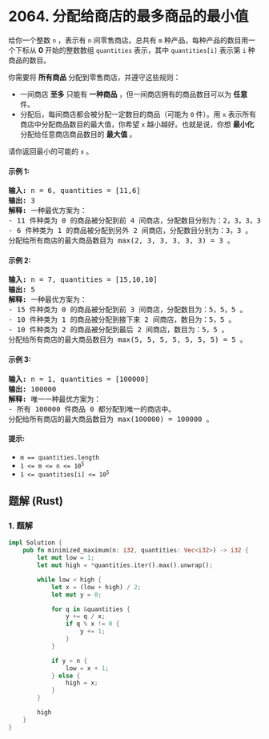 # 2064. 分配给商店的最多商品的最小值
给你一个整数 `n` ，表示有 `n` 间零售商店。总共有 `m` 种产品，每种产品的数目用一个下标从 **0** 开始的整数数组 `quantities` 表示，其中 `quantities[i]` 表示第 `i` 种商品的数目。

你需要将 **所有商品** 分配到零售商店，并遵守这些规则：

* 一间商店 **至多** 只能有 **一种商品** ，但一间商店拥有的商品数目可以为 **任意** 件。
* 分配后，每间商店都会被分配一定数目的商品（可能为 `0` 件）。用 `x` 表示所有商店中分配商品数目的最大值，你希望 `x` 越小越好。也就是说，你想 **最小化** 分配给任意商店商品数目的 **最大值** 。

请你返回最小的可能的 `x` 。

#### 示例 1:
<pre>
<strong>输入:</strong> n = 6, quantities = [11,6]
<strong>输出:</strong> 3
<strong>解释:</strong> 一种最优方案为：
- 11 件种类为 0 的商品被分配到前 4 间商店，分配数目分别为：2，3，3，3 。
- 6 件种类为 1 的商品被分配到另外 2 间商店，分配数目分别为：3，3 。
分配给所有商店的最大商品数目为 max(2, 3, 3, 3, 3, 3) = 3 。
</pre>

#### 示例 2:
<pre>
<strong>输入:</strong> n = 7, quantities = [15,10,10]
<strong>输出:</strong> 5
<strong>解释:</strong> 一种最优方案为：
- 15 件种类为 0 的商品被分配到前 3 间商店，分配数目为：5，5，5 。
- 10 件种类为 1 的商品被分配到接下来 2 间商店，数目为：5，5 。
- 10 件种类为 2 的商品被分配到最后 2 间商店，数目为：5，5 。
分配给所有商店的最大商品数目为 max(5, 5, 5, 5, 5, 5, 5) = 5 。
</pre>

#### 示例 3:
<pre>
<strong>输入:</strong> n = 1, quantities = [100000]
<strong>输出:</strong> 100000
<strong>解释:</strong> 唯一一种最优方案为：
- 所有 100000 件商品 0 都分配到唯一的商店中。
分配给所有商店的最大商品数目为 max(100000) = 100000 。
</pre>

#### 提示:
* `m == quantities.length`
* <code>1 <= m <= n <= 10<sup>5</sup></code>
* <code>1 <= quantities[i] <= 10<sup>5</sup></code>

## 题解 (Rust)

### 1. 题解
```Rust
impl Solution {
    pub fn minimized_maximum(n: i32, quantities: Vec<i32>) -> i32 {
        let mut low = 1;
        let mut high = *quantities.iter().max().unwrap();

        while low < high {
            let x = (low + high) / 2;
            let mut y = 0;

            for q in &quantities {
                y += q / x;
                if q % x != 0 {
                    y += 1;
                }
            }

            if y > n {
                low = x + 1;
            } else {
                high = x;
            }
        }

        high
    }
}
```
